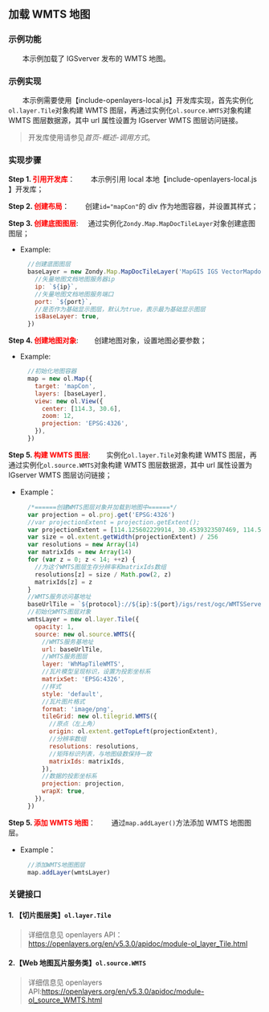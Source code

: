 ﻿## 加载 WMTS 地图

### 示例功能

&ensp;&ensp;&ensp;&ensp;本示例加载了 IGSverver 发布的 WMTS 地图。

### 示例实现

&ensp;&ensp;&ensp;&ensp;本示例需要使用【include-openlayers-local.js】开发库实现，首先实例化`ol.layer.Tile`对象构建 WMTS 图层，再通过实例化`ol.source.WMTS`对象构建 WMTS 图层数据源，其中 url 属性设置为 IGserver WMTS 图层访问链接。

> 开发库使用请参见*首页-概述-调用方式*。

### 实现步骤

**Step 1. <font color=red>引用开发库</font>**：
&ensp;&ensp;&ensp;&ensp;本示例引用 local 本地【include-openlayers-local.js 】开发库；

**Step 2. <font color=red>创建布局</font>**：
&ensp;&ensp;&ensp;&ensp;创建`id="mapCon"`的 div 作为地图容器，并设置其样式；

**Step 3. <font color=red>创建底图图层</font>**:
&nbsp;&nbsp;&nbsp;&nbsp;通过实例化`Zondy.Map.MapDocTileLayer`对象创建底图图层；

- Example:

  ```javascript
    //创建底图图层
    baseLayer = new Zondy.Map.MapDocTileLayer('MapGIS IGS VectorMapdocLayer', 'WorldJWVector', {
      //矢量地图文档地图服务器ip
      ip: `${ip}`,
      //矢量地图文档地图服务端口
      port: `${port}`,
      //是否作为基础显示图层，默认为true，表示最为基础显示图层
      isBaseLayer: true,
    })
  ```

**Step 4. <font color=red>创建地图对象</font>**:
&ensp;&ensp;&ensp;&ensp;创建地图对象，设置地图必要参数；

- Example:

  ```javascript
    //初始化地图容器
    map = new ol.Map({
      target: 'mapCon',
      layers: [baseLayer],
      view: new ol.View({
        center: [114.3, 30.6],
        zoom: 12,
        projection: 'EPSG:4326',
      }),
    })
  ```

**Step 5. <font color=red>构建 WMTS 图层</font>**:
&ensp;&ensp;&ensp;&ensp;实例化`ol.layer.Tile`对象构建 WMTS 图层，再通过实例化`ol.source.WMTS`对象构建 WMTS 图层数据源，其中 url 属性设置为 IGserver WMTS 图层访问链接；

- Example：

  ```javascript
    /*======创建WMTS图层对象并加载到地图中======*/
    var projection = ol.proj.get('EPSG:4326')
    //var projectionExtent = projection.getExtent();
    var projectionExtent = [114.125602229914, 30.4539323507469, 114.500788705197, 30.8291188260302]
    var size = ol.extent.getWidth(projectionExtent) / 256
    var resolutions = new Array(14)
    var matrixIds = new Array(14)
    for (var z = 0; z < 14; ++z) {
      //为这个WMTS图层生存分辨率和matrixIds数组
      resolutions[z] = size / Math.pow(2, z)
      matrixIds[z] = z
    }
    //WMTS服务访问基地址
    baseUrlTile = `${protocol}://${ip}:${port}/igs/rest/ogc/WMTSServer`
    //初始化WMTS图层对象
    wmtsLayer = new ol.layer.Tile({
      opacity: 1,
      source: new ol.source.WMTS({
        //WMTS服务基地址
        url: baseUrlTile,
        //WMTS服务图层
        layer: 'WhMapTileWMTS',
        //瓦片模型呈现标识，设置为投影坐标系
        matrixSet: 'EPSG:4326',
        //样式
        style: 'default',
        //瓦片图片格式
        format: 'image/png',
        tileGrid: new ol.tilegrid.WMTS({
          //原点（左上角）
          origin: ol.extent.getTopLeft(projectionExtent),
          //分辨率数组
          resolutions: resolutions,
          //矩阵标识列表，与地图级数保持一致
          matrixIds: matrixIds,
        }),
        //数据的投影坐标系
        projection: projection,
        wrapX: true,
      }),
    })
  ```

**Step 5. <font color=red>添加 WMTS 地图</font>**：
&ensp;&ensp;&ensp;&ensp;通过`map.addLayer()`方法添加 WMTS 地图图层。

- Example：

  ```javascript
    //添加WMTS地图图层
    map.addLayer(wmtsLayer)
  ```

### 关键接口

#### 1. 【切片图层类】`ol.layer.Tile`

> 详细信息见 openlayers API：https://openlayers.org/en/v5.3.0/apidoc/module-ol_layer_Tile.html

#### 2.【Web 地图瓦片服务类】`ol.source.WMTS`

> 详细信息见 openlayers API:https://openlayers.org/en/v5.3.0/apidoc/module-ol_source_WMTS.html
